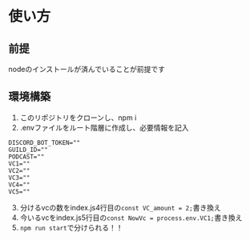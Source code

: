 # 使い方
## 前提
nodeのインストールが済んでいることが前提です
## 環境構築
1. このリポジトリをクローンし、npm i
2. .envファイルをルート階層に作成し、必要情報を記入
```CHANNNEL_ID=""
DISCORD_BOT_TOKEN=""
GUILD_ID=""
PODCAST=""
VC1=""
VC2=""
VC3=""
VC4=""
VC5=""
```

3. 分けるvcの数をindex.js4行目の```const VC_amount = 2;```書き換え
3. 今いるvcをindex.js5行目の```const NowVc = process.env.VC1;```書き換え
4. `npm run start`で分けられる！！
